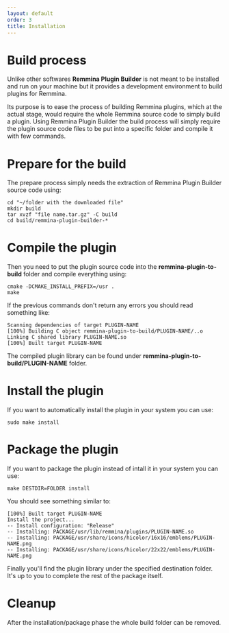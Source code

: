 ```yaml
---
layout: default
order: 3
title: Installation
---
```

# Build process

Unlike other softwares **Remmina Plugin Builder** is not meant to be installed
and run on your machine but it provides a development environment to build
plugins for Remmina.

Its purpose is to ease the process of building Remmina plugins, which at the
actual stage, would require the whole Remmina source code to simply build a plugin.
Using Remmina Plugin Builder the build process will simply require the plugin
source code files to be put into a specific folder and compile it with few commands.

# Prepare for the build

The prepare process simply needs the extraction of Remmina Plugin Builder source
code using:

```
cd "~/folder with the downloaded file"
mkdir build
tar xvzf "file name.tar.gz" -C build
cd build/remmina-plugin-builder-*
```

# Compile the plugin

Then you need to put the plugin source code into the **remmina-plugin-to-build**
folder and compile everything using:

```
cmake -DCMAKE_INSTALL_PREFIX=/usr .
make
```

If the previous commands don't return any errors you should read something like:

```
Scanning dependencies of target PLUGIN-NAME
[100%] Building C object remmina-plugin-to-build/PLUGIN-NAME/..o
Linking C shared library PLUGIN-NAME.so
[100%] Built target PLUGIN-NAME
```

The compiled plugin library can be found under
**remmina-plugin-to-build/PLUGIN-NAME** folder.

# Install the plugin

If you want to automatically install the plugin in your system you can use:
```
sudo make install
```

# Package the plugin

If you want to package the plugin instead of intall it in your system you can use:

```
make DESTDIR=FOLDER install
```

You should see something similar to:

```
[100%] Built target PLUGIN-NAME
Install the project...
-- Install configuration: "Release"
-- Installing: PACKAGE/usr/lib/remmina/plugins/PLUGIN-NAME.so
-- Installing: PACKAGE/usr/share/icons/hicolor/16x16/emblems/PLUGIN-NAME.png
-- Installing: PACKAGE/usr/share/icons/hicolor/22x22/emblems/PLUGIN-NAME.png
```

Finally you'll find the plugin library under the specified destination folder.
It's up to you to complete the rest of the package itself.

# Cleanup

After the installation/package phase the whole build folder can be removed.
